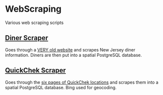# WebScraping
Various web scraping scripts

## [Diner Scraper](https://github.com/cfh294/WebScraping/tree/master/Diner%20Scraper)
Goes through a [VERY old website](http://njdiners.com/cgi-bin/listing.cgi?ALL) and scrapes New Jersey diner information.
Diners are then put into a spatial PostgreSQL database.

## [QuickChek Scraper](https://github.com/cfh294/WebScraping/tree/master/QuickChek%20Scraper)
Goes through the [six pages of QuickChek locations](http://quickchek.com/StoresList/List/3097/1) and scrapes them into
a spatial PostgreSQL database. Bing used for geocoding.
